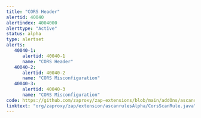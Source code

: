 ```yaml
---
title: "CORS Header"
alertid: 40040
alertindex: 4004000
alerttype: "Active"
status: alpha
type: alertset
alerts:
   40040-1:
      alertid: 40040-1
      name: "CORS Header"
   40040-2:
      alertid: 40040-2
      name: "CORS Misconfiguration"
   40040-3:
      alertid: 40040-3
      name: "CORS Misconfiguration"
code: https://github.com/zaproxy/zap-extensions/blob/main/addOns/ascanrulesAlpha/src/main/java/org/zaproxy/zap/extension/ascanrulesAlpha/CorsScanRule.java
linktext: "org/zaproxy/zap/extension/ascanrulesAlpha/CorsScanRule.java"
---
```

